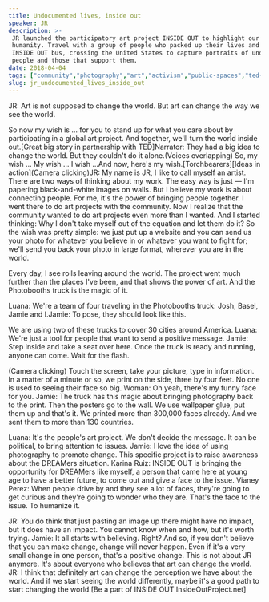 ```yaml
---
title: Undocumented lives, inside out
speaker: JR
description: >-
 JR launched the participatory art project INSIDE OUT to highlight our shared
 humanity. Travel with a group of people who packed up their lives and got on the
 INSIDE OUT bus, crossing the United States to capture portraits of undocumented
 people and those that support them.
date: 2018-04-04
tags: ["community","photography","art","activism","public-spaces","ted-prize"]
slug: jr_undocumented_lives_inside_out
---
```


JR: Art is not supposed to change the world. But art can change the way we see the
world.

So now my wish is ... for you to stand up for what you care about by participating in a
global art project. And together, we'll turn the world inside out.[Great big story in
partnership with TED]Narrator: They had a big idea to change the world. But they couldn't
do it alone.(Voices overlapping) So, my wish ... My wish ... I wish ...And now, here's my
wish.[Torchbearers][Ideas in action](Camera clicking)JR: My name is JR, I like to call
myself an artist. There are two ways of thinking about my work. The easy way is just — I'm
papering black-and-white images on walls. But I believe my work is about connecting
people. For me, it's the power of bringing people together. I went there to do art
projects with the community. Now I realize that the community wanted to do art projects
even more than I wanted. And I started thinking: Why I don't take myself out of the
equation and let them do it? So the wish was pretty simple: we just put up a website and
you can send us your photo for whatever you believe in or whatever you want to fight for;
we'll send you back your photo in large format, wherever you are in the
world.

Every day, I see rolls leaving around the world. The project went much further than the
places I've been, and that shows the power of art. And the Photobooths truck is the magic
of it.

Luana: We're a team of four traveling in the Photobooths truck: Josh, Basel, Jamie and
I.Jamie: To pose, they should look like this.

We are using two of these trucks to cover 30 cities around America. Luana: We're just a
tool for people that want to send a positive message. Jamie: Step inside and take a seat
over here. Once the truck is ready and running, anyone can come. Wait for the
flash.

(Camera clicking) Touch the screen, take your picture, type in information. In a matter of
a minute or so, we print on the side, three by four feet. No one is used to seeing their
face so big. Woman: Oh yeah, there's my funny face for you. Jamie: The truck has this magic
about bringing photography back to the print. Then the posters go to the wall. We use
wallpaper glue, put them up and that's it. We printed more than 300,000 faces already. And
we sent them to more than 130 countries.

Luana: It's the people's art project. We don't decide the message. It can be political, to
bring attention to issues. Jamie: I love the idea of using photography to promote change.
This specific project is to raise awareness about the DREAMers situation. Karina Ruiz:
INSIDE OUT is bringing the opportunity for DREAMers like myself, a person that came here
at young age to have a better future, to come out and give a face to the issue. Vianey
Perez: When people drive by and they see a lot of faces, they're going to get curious and
they're going to wonder who they are. That's the face to the issue. To humanize
it.

JR: You do think that just pasting an image up there might have no impact, but it does
have an impact. You cannot know when and how, but it's worth trying. Jamie: It all starts
with believing. Right? And so, if you don't believe that you can make change, change will
never happen. Even if it's a very small change in one person, that's a positive change.
This is not about JR anymore. It's about everyone who believes that art can change the
world. JR: I think that definitely art can change the perception we have about the world.
And if we start seeing the world differently, maybe it's a good path to start changing the
world.[Be a part of INSIDE OUT InsideOutProject.net]

<!--
ad_duration=0
event="Torchbearers"
has_talk_citation=0
intro_duration=0
is_subtitle_required="False"
is_talk_featured="False"
language="en"
language_swap="False"
native_language="en"
number_of_related_talks=3
number_of_speakers=1
number_of_subtitled_videos=0
number_of_tags=6
number_of_talk_download_languages=12
number_of_talk_more_resources=1
number_of_talk_recommendations=0
number_of_talks_take_actions=0
post_ad_duration=0
published_timestamp="2018-04-03 22:23:28"
recording_date="2018-04-04"
speaker_description="Street artist"
speaker_is_published=1
speaker_name="JR"
talk_name="Undocumented lives, inside out"
talks_tags=["community","photography","art","activism","public-spaces","ted-prize"]
talks_take_action=[]
url_photo_speaker="https://pe.tedcdn.com/images/ted/6d5175c3078e96f671d3fd21b47c836be2eb37ae_254x191.jpg"
url_photo_talk="https://s3.amazonaws.com/talkstar-photos/uploads/0805815d-c08b-4bb9-84a8-af442d4bd895/JRGBS_2018V-embed.jpg"
url_webpage="https://www.ted.com/talks/jr_undocumented_lives_inside_out"
video_type_name="Original Content"
-->